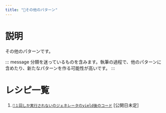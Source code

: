 ```yaml
---
title: "🔖その他のパターン"
---
```


# 説明

その他のパターンです。

::: message
分類を迷っているものを含みます。執筆の過程で、他のパターンに含めたり、新たなパターンを作る可能性が高いです。
:::

# レシピ一覧

1. [`🧪１回しか実行されないのジェネレータのyield後のコード`](./r_other_generator_yield)  [公開日未定]

